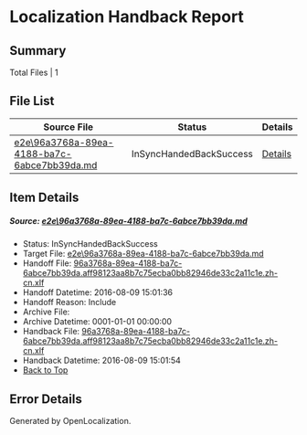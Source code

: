 # <a name='report-top'></a> Localization Handback Report

## Summary
 Total Files | 1

## File List
 Source File | Status | Details 
 ----------- | ------ | ------- 
 [e2e\96a3768a-89ea-4188-ba7c-6abce7bb39da.md](https://github.com/OpenLocalizationTestOrg/oltest/blob/22561f3d4195d0a5a4f2f9524919355c144311c7/e2e/96a3768a-89ea-4188-ba7c-6abce7bb39da.md) | InSyncHandedBackSuccess | [Details](#31117c48b3b16cb87ab66c1ce8932e8ed247755c2)

## Item Details
##### <a name='31117c48b3b16cb87ab66c1ce8932e8ed247755c2'></a> Source: [e2e\96a3768a-89ea-4188-ba7c-6abce7bb39da.md](https://github.com/OpenLocalizationTestOrg/oltest/blob/22561f3d4195d0a5a4f2f9524919355c144311c7/e2e/96a3768a-89ea-4188-ba7c-6abce7bb39da.md)
* Status: InSyncHandedBackSuccess
* Target File: [e2e\96a3768a-89ea-4188-ba7c-6abce7bb39da.md](https://github.com/OpenLocalizationTestOrg/ol-test-zhcn/blob/5200f049c7440e88b1fe007a96a66b315444e9ba/e2e/96a3768a-89ea-4188-ba7c-6abce7bb39da.md)
* Handoff File: [96a3768a-89ea-4188-ba7c-6abce7bb39da.aff98123aa8b7c75ecba0bb82946de33c2a11c1e.zh-cn.xlf](https://github.com/OpenLocalizationTestOrg/olhandoff-e2e/blob/3486c773742362df0d2b8091f4780accb4592bc5/ol-handoff/OpenLocalizationTestOrg/ol-test-zhcn/ci/ht/96a3768a-89ea-4188-ba7c-6abce7bb39da.aff98123aa8b7c75ecba0bb82946de33c2a11c1e.zh-cn.xlf)
* Handoff Datetime: 2016-08-09 15:01:36
* Handoff Reason: Include
* Archive File: 
* Archive Datetime: 0001-01-01 00:00:00
* Handback File: [96a3768a-89ea-4188-ba7c-6abce7bb39da.aff98123aa8b7c75ecba0bb82946de33c2a11c1e.zh-cn.xlf](https://github.com/OpenLocalizationTestOrg/olhandback-e2e/blob/a96a40d642c46eabcdf02616d65cb0d7ed291c14/ol-handback/OpenLocalizationTestOrg/ol-test-zhcn/ci/ht/96a3768a-89ea-4188-ba7c-6abce7bb39da.aff98123aa8b7c75ecba0bb82946de33c2a11c1e.zh-cn.xlf)
* Handback Datetime: 2016-08-09 15:01:54
* [Back to Top](#report-top)


## Error Details

Generated by OpenLocalization.
